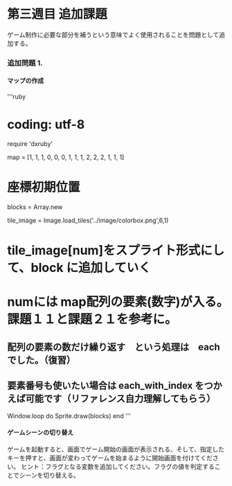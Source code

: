 第三週目  追加課題
========

ゲーム制作に必要な部分を補うという意味でよく使用されることを問題として追加する。

### 追加問題 1.

#### マップの作成

'''ruby
# coding: utf-8
require 'dxruby'

map = [1, 1, 1, 0, 0, 0, 1, 1, 1, 2, 2, 2, 1, 1, 1]


# 座標初期位置
blocks = Array.new

tile_image = Image.load_tiles('../image/colorbox.png',6,1)

# tile_image[num]をスプライト形式にして、block に追加していく
# numには map配列の要素(数字)が入る。　課題１１と課題２１を参考に。

## 配列の要素の数だけ繰り返す　という処理は　each でした。（復習）
## 要素番号も使いたい場合は each_with_index をつかえば可能です（リファレンス自力理解してもらう）


Window.loop do
  Sprite.draw(blocks)
end
'''


#### ゲームシーンの切り替え

ゲームを起動すると、画面でゲーム開始の画面が表示される、そして、指定したキーを押すと、画面が変わってゲームを始まるように開始画面を付けてください。
ヒント：フラグとなる変数を追加してください。フラグの値を判定することでシーンを切り替える。
